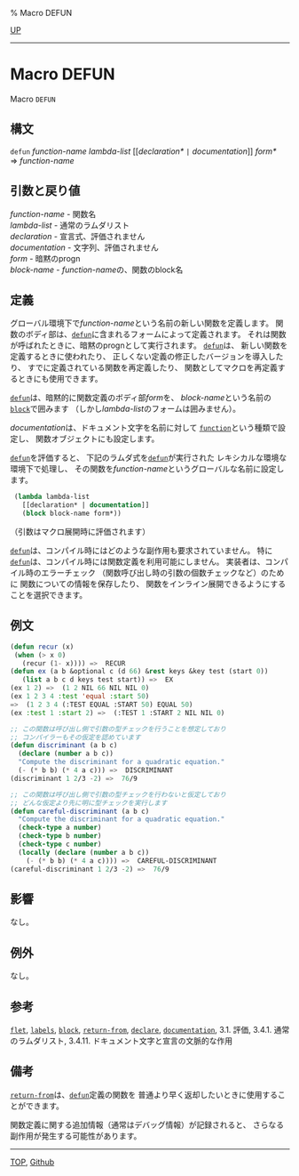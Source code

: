% Macro DEFUN

[UP](5.3.html)  

---

# Macro **DEFUN**


Macro `DEFUN`


## 構文

`defun` *function-name* *lambda-list* [[*declaration\** `|` *documentation*]] *form\**  
=> *function-name*


## 引数と戻り値

*function-name* - 関数名  
*lambda-list* - 通常のラムダリスト  
*declaration* - 宣言式、評価されません  
*documentation* - 文字列、評価されません  
*form* - 暗黙のprogn  
*block-name* - *function-name*の、関数のblock名


## 定義

グローバル環境下で*function-name*という名前の新しい関数を定義します。
関数のボディ部は、[`defun`](5.3.defun.html)に含まれるフォームによって定義されます。
それは関数が呼ばれたときに、暗黙のprognとして実行されます。
[`defun`](5.3.defun.html)は、
新しい関数を定義するときに使われたり、
正しくない定義の修正したバージョンを導入したり、
すでに定義されている関数を再定義したり、
関数としてマクロを再定義するときにも使用できます。

[`defun`](5.3.defun.html)は、暗黙的に関数定義のボディ部*form*を、
*block-name*という名前の[`block`](5.3.block.html)で囲みます
（しかし*lambda-list*のフォームは囲みません）。

*documentation*は、ドキュメント文字を名前に対して
[`function`](5.3.function-special.html)という種類で設定し、
関数オブジェクトにも設定します。

[`defun`](5.3.defun.html)を評価すると、
下記のラムダ式を[`defun`](5.3.defun.html)が実行された
レキシカルな環境な環境下で処理し、
その関数を*function-name*というグローバルな名前に設定します。

```lisp
 (lambda lambda-list
   [[declaration* | documentation]]
   (block block-name form*))
```

（引数はマクロ展開時に評価されます）

[`defun`](5.3.defun.html)は、コンパイル時にはどのような副作用も要求されていません。
特に[`defun`](5.3.defun.html)は、コンパイル時には関数定義を利用可能にしません。
実装者は、コンパイル時のエラーチェック
（関数呼び出し時の引数の個数チェックなど）のために
関数についての情報を保存したり、
関数をインライン展開できるようにすることを選択できます。


## 例文

```lisp
(defun recur (x)
 (when (> x 0)
   (recur (1- x)))) =>  RECUR 
(defun ex (a b &optional c (d 66) &rest keys &key test (start 0))
   (list a b c d keys test start)) =>  EX 
(ex 1 2) =>  (1 2 NIL 66 NIL NIL 0)
(ex 1 2 3 4 :test 'equal :start 50) 
=>  (1 2 3 4 (:TEST EQUAL :START 50) EQUAL 50)
(ex :test 1 :start 2) =>  (:TEST 1 :START 2 NIL NIL 0)

;; この関数は呼び出し側で引数の型チェックを行うことを想定しており
;; コンパイラーもその仮定を認めています
(defun discriminant (a b c)
  (declare (number a b c))
  "Compute the discriminant for a quadratic equation."
  (- (* b b) (* 4 a c))) =>  DISCRIMINANT
(discriminant 1 2/3 -2) =>  76/9

;; この関数は呼び出し側で引数の型チェックを行わないと仮定しており
;; どんな仮定より先に明に型チェックを実行します
(defun careful-discriminant (a b c)
  "Compute the discriminant for a quadratic equation."
  (check-type a number)
  (check-type b number)
  (check-type c number)
  (locally (declare (number a b c))
    (- (* b b) (* 4 a c)))) =>  CAREFUL-DISCRIMINANT
(careful-discriminant 1 2/3 -2) =>  76/9
```


## 影響

なし。


## 例外

なし。


## 参考

[`flet`](5.3.flet.html),
[`labels`](5.3.flet.html),
[`block`](5.3.block.html),
[`return-from`](5.3.return-from.html),
[`declare`](3.8.declare.html),
[`documentation`](25.2.documentation.html),
3.1. 評価,
3.4.1. 通常のラムダリスト,
3.4.11. ドキュメント文字と宣言の文脈的な作用


## 備考

[`return-from`](5.3.return-from.html)は、[`defun`](5.3.defun.html)定義の関数を
普通より早く返却したいときに使用することができます。

関数定義に関する追加情報（通常はデバッグ情報）が記録されると、
さらなる副作用が発生する可能性があります。


---
[TOP](index.html),  [Github](https://github.com/nptcl/npt-japanese)

